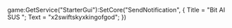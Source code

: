 game:GetService("StarterGui"):SetCore("SendNotification", {
	Title = "Bit AI SUS ";
	      Text = "x2swiftskyxkingofgod";
})
